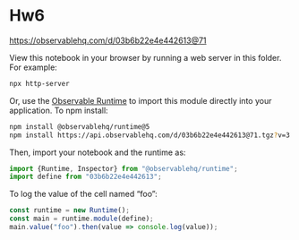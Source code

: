 # Hw6

https://observablehq.com/d/03b6b22e4e442613@71

View this notebook in your browser by running a web server in this folder. For
example:

~~~sh
npx http-server
~~~

Or, use the [Observable Runtime](https://github.com/observablehq/runtime) to
import this module directly into your application. To npm install:

~~~sh
npm install @observablehq/runtime@5
npm install https://api.observablehq.com/d/03b6b22e4e442613@71.tgz?v=3
~~~

Then, import your notebook and the runtime as:

~~~js
import {Runtime, Inspector} from "@observablehq/runtime";
import define from "03b6b22e4e442613";
~~~

To log the value of the cell named “foo”:

~~~js
const runtime = new Runtime();
const main = runtime.module(define);
main.value("foo").then(value => console.log(value));
~~~
